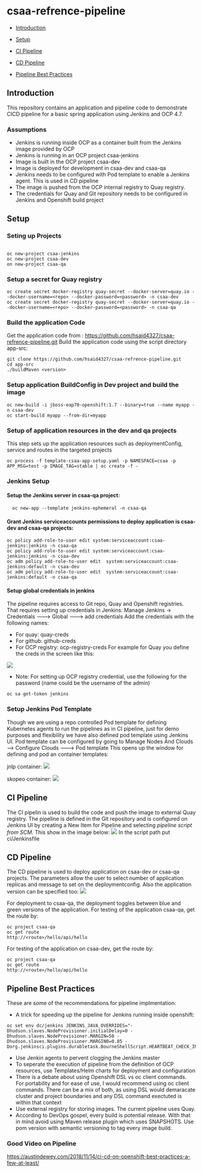 # csaa-refrence-pipeline
* [Introduction](#introduction)
* [Setup](#setup)

* [CI Pipeline](#ci-pipeline)
* [CD Pipeline](#cd-pipeline)
* [Pipeline Best Practices](#cd-pipeline)

## Introduction
This repository contains an application and pipeline code to demonstrate CICD pipeline for a basic spring application using Jenkins and OCP 4.7.
### Assumptions
* Jenkins is running inside OCP as a container built from the Jenkins image provided by OCP
* Jenkins is running in an OCP project csaa-jenkins
* Image is built in the OCP project csaa-dev
* Image is deployed for development in csaa-dev and csaa-qa
* Jenkins needs to be configured with Pod template to enable a Jenkins agent. This is used in CD pipeline
* The image is pushed from the OCP internal registry to Quay registry.
* The credentials for Quay and Git repository needs to be configured in Jenkins and Openshift build project

## Setup
### Seting up Projects
```

oc new-project csaa-jenkins
oc new-project csaa-dev
on new-project csaa-qa
```

### Setup a secret for Quay registry
```
oc create secret docker-registry quay-secret --docker-server=quay.io --docker-username=<repo> --docker-password=<password> -n csaa-dev
oc create secret docker-registry quay-secret --docker-server=quay.io --docker-username=<repo> --docker-password=<password> -n csaa-qa
```

### Build the application Code
Get the application code from : https://github.com/hsaid4327/csaa-refrence-pipeline.git
Build the application code using the script directory app-src:

```
git clone https://github.com/hsaid4327/csaa-refrence-pipeline.git
cd app-src
./buildMaven <version>
```

### Setup application BuildConfig in Dev project and build the image
```
oc new-build -i jboss-eap70-openshift:1.7 --binary=true --name myapp -n csaa-dev
oc start-build myapp --from-dir=myapp
```
 ### Setup of application resources in the dev and qa projects
This step sets up the application resources such as deploymentConfig, service and routes in the targeted projects

```
oc process -f template-csaa-app-setup.yaml -p NAMESPACE=csaa -p APP_MSG=test -p IMAGE_TAG=stable | oc create -f -  
```
### Jenkins Setup

#### Setup the Jenkins server in csaa-qa project:
```
  oc new-app --template jenkins-ephemeral -n csaa-qa 
```
#### Grant Jenkins serviceaccounts permissions to deploy application is csaa-dev and csaa-qa projects:
```
oc policy add-role-to-user edit system:serviceaccount:csaa-jenkins:jenkins -n csaa-qa
oc policy add-role-to-user edit system:serviceaccount:csaa-jenkins:jenkins -n csaa-dev
oc adm policy add-role-to-user edit  system:serviceaccount:csaa-jenkins:default -n csaa-dev
oc adm policy add-role-to-user edit  system:serviceaccount:csaa-jenkins:default -n csaa-qa

```
#### Setup global credentials in jenkins
The pipeline requires access to Git repo, Quay and Openshift registries. That requires setting up credentials in Jenkins:
  Manage Jenkins -> Credentials ---> Global ---> add credentials
Add the credentials with the following names:
* For quay: quay-creds
* For github: github-creds
* For OCP registry: ocp-registry-creds
For example for Quay you define the creds in the screen like this:
  
 ![](images/jenkins-creds.png?raw=true)
* Note: For setting up OCP registry credential, use the following for the password (name could be the username of the admin)
```
oc sa get-token jenkins
```
### Setup Jenkins Pod Template
Though we are using a repo controlled Pod template for defining Kubernetes agents to run the pipelines as in CI pipeline, just for demo purposes and flexibility we have also defined pod template using Jenkins UI.
Pod template can be configured by going to Manage Nodes And Clouds --> Configure Clouds ---> Pod template
This opens up the window for defining and pod an container templates:

 jnlp container:
 ![](images/pod-template-jnlp.png?raw=true)
 
 skopeo container:
 ![](images/pod-template-jnlp.png?raw=true)

## CI Pipeline
The CI pipelin is used to build the code and push the image to external Quay registry. The pipeline is defined in the Git repository and is configured on Jenkins
UI by creating a New Item for Pipeline and selecting *pipeline script from SCM*. This show in the image below:
![](images/pipeline-setup.png?raw=true) 
In the script path put ci/Jenkinsfile


## CD Pipeline
The CD pipeline is used to deploy application on csaa-dev or csaa-qa projects. The parameters allow the user to select number of application replicas and message to set on the deploymentconfig. Also the application version can be specified too:
![](images/cd-params.png?raw=true)

For deployment to csaa-qa, the deployment toggles between blue and green versions of the application.
For testing of the application csaa-qa, get the route by:
```
oc project csaa-qa
oc get route
http://<route>/hello/api/hello
```
For testing of the application on csaa-dev, get the route by:
```
oc project csaa-qa
oc get route
http://<route>/hello/api/hello
```
## Pipeline Best Practices
These are some of the recommendations for pipeline implmentation:
* A trick for speeding up the pipeline for Jenkins running inside openshift:
 ```
 oc set env dc/jenkins JENKINS_JAVA_OVERRIDES="-Dhudson.slaves.NodeProvisioner.initialDelay=0 -Dhudson.slaves.NodeProvisioner.MARGIN=50 -Dhudson.slaves.NodeProvisioner.MARGIN0=0.85 -Dorg.jenkinsci.plugins.durabletask.BourneShellScript.HEARTBEAT_CHECK_INTERVAL=300"
 ```
* Use Jenkin agents to pervent clogging the Jenkins master 
* To seperate the execution of pipeline from the definition of OCP resources, use Templates/Helm charts for deployment and configuration
* There is a debate about using Openshift DSL vs oc client commands. For portability and for ease of use, I would recommend using oc client commands. There can be a mix of both, as using DSL would demaracate cluster and project boundaries and any DSL command exectuted is within that context
* Use external registry for storing images. The current pipeline uses Quay.
* According to DevOps gospel, every build is potential release. With that in mind avoid using Maven release plugin which uses SNAPSHOTS. Use pom version with semantic versioning to tag every image build. 
### Good Video on Pipeline
https://austindewey.com/2018/11/14/ci-cd-on-openshift-best-practices-a-few-at-least/
